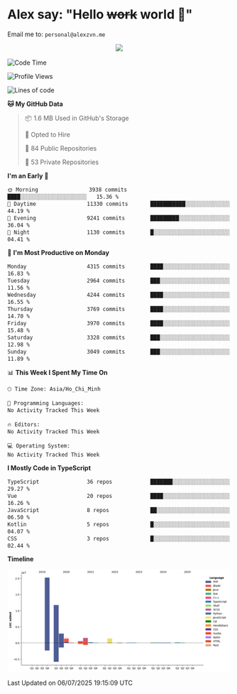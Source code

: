 # Alex say: "Hello ~~work~~ world 🐾"
Email me to: `personal@alexzvn.me`


<p align=center>
  <a href="https://skillicons.dev">
    <img src="https://skillicons.dev/icons?i=ts,js,php,nodejs,bun,vue,nuxt,react,svelte,tauri,laravel,rust,mongodb,docker,electron,redis,rabbitmq,tailwind,git,cloudflare,elysia,mysql,nginx,rollupjs,sentry,ubuntu,yarn,html,css,vite" />
  </a>
</p>

<!--START_SECTION:waka-->
![Code Time](http://img.shields.io/badge/Code%20Time-1%2C066%20hrs%2055%20mins-blue)

![Profile Views](http://img.shields.io/badge/Profile%20Views-1-blue)

![Lines of code](https://img.shields.io/badge/From%20Hello%20World%20I%27ve%20Written-40.8%20million%20lines%20of%20code-blue)

**🐱 My GitHub Data** 

> 📦 1.6 MB Used in GitHub's Storage 
 > 
> 💼 Opted to Hire
 > 
> 📜 84 Public Repositories 
 > 
> 🔑 53 Private Repositories 
 > 
**I'm an Early 🐤** 

```text
🌞 Morning                3938 commits        ████░░░░░░░░░░░░░░░░░░░░░   15.36 % 
🌆 Daytime                11330 commits       ███████████░░░░░░░░░░░░░░   44.19 % 
🌃 Evening                9241 commits        █████████░░░░░░░░░░░░░░░░   36.04 % 
🌙 Night                  1130 commits        █░░░░░░░░░░░░░░░░░░░░░░░░   04.41 % 
```
📅 **I'm Most Productive on Monday** 

```text
Monday                   4315 commits        ████░░░░░░░░░░░░░░░░░░░░░   16.83 % 
Tuesday                  2964 commits        ███░░░░░░░░░░░░░░░░░░░░░░   11.56 % 
Wednesday                4244 commits        ████░░░░░░░░░░░░░░░░░░░░░   16.55 % 
Thursday                 3769 commits        ████░░░░░░░░░░░░░░░░░░░░░   14.70 % 
Friday                   3970 commits        ████░░░░░░░░░░░░░░░░░░░░░   15.48 % 
Saturday                 3328 commits        ███░░░░░░░░░░░░░░░░░░░░░░   12.98 % 
Sunday                   3049 commits        ███░░░░░░░░░░░░░░░░░░░░░░   11.89 % 
```


📊 **This Week I Spent My Time On** 

```text
🕑︎ Time Zone: Asia/Ho_Chi_Minh

💬 Programming Languages: 
No Activity Tracked This Week

🔥 Editors: 
No Activity Tracked This Week

💻 Operating System: 
No Activity Tracked This Week
```

**I Mostly Code in TypeScript** 

```text
TypeScript               36 repos            ███████░░░░░░░░░░░░░░░░░░   29.27 % 
Vue                      20 repos            ████░░░░░░░░░░░░░░░░░░░░░   16.26 % 
JavaScript               8 repos             ██░░░░░░░░░░░░░░░░░░░░░░░   06.50 % 
Kotlin                   5 repos             █░░░░░░░░░░░░░░░░░░░░░░░░   04.07 % 
CSS                      3 repos             █░░░░░░░░░░░░░░░░░░░░░░░░   02.44 % 
```



**Timeline**

![Lines of Code chart](https://raw.githubusercontent.com/alexzvn/alexzvn/main/assets/bar_graph.png)


 Last Updated on 06/07/2025 19:15:09 UTC
<!--END_SECTION:waka-->
